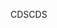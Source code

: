 <span data-ttu-id="b8af2-101">CDS</span><span class="sxs-lookup"><span data-stu-id="b8af2-101">CDS</span></span>
